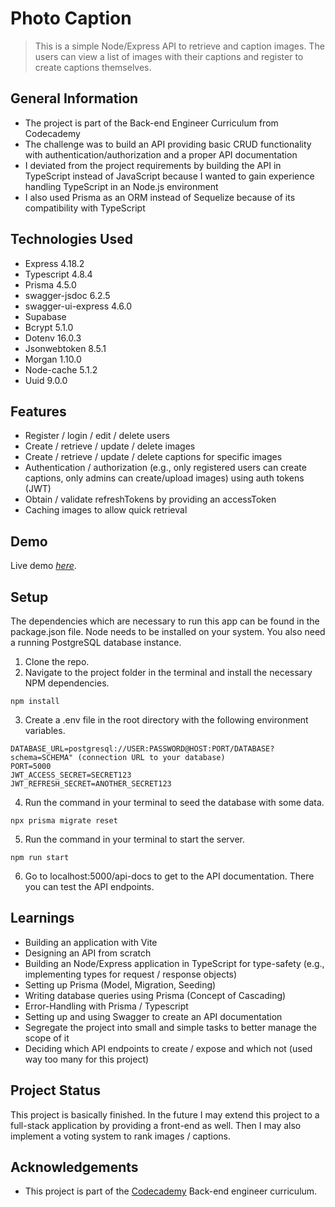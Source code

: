 # Photo Caption
> This is a simple Node/Express API to retrieve and caption images. The users can view a list of images with their captions and register to create captions themselves.



## General Information
- The project is part of the Back-end Engineer Curriculum from Codecademy
- The challenge was to build an API providing basic CRUD functionality with authentication/authorization and a proper API documentation
- I deviated from the project requirements by building the API in TypeScript instead of JavaScript because I wanted to gain experience handling TypeScript in an Node.js environment
- I also used Prisma as an ORM instead of Sequelize because of its compatibility with TypeScript



## Technologies Used
- Express 4.18.2
- Typescript 4.8.4
- Prisma 4.5.0
- swagger-jsdoc 6.2.5
- swagger-ui-express 4.6.0
- Supabase
- Bcrypt 5.1.0
- Dotenv 16.0.3
- Jsonwebtoken 8.5.1
- Morgan 1.10.0
- Node-cache 5.1.2
- Uuid 9.0.0



## Features
- Register / login / edit / delete users
- Create / retrieve / update / delete images
- Create / retrieve / update / delete captions for specific images
- Authentication / authorization (e.g., only registered users can create captions, only admins can create/upload images) using auth tokens (JWT)
- Obtain / validate refreshTokens by providing an accessToken
- Caching images to allow quick retrieval



## Demo
Live demo [_here_](https://incredible-roslyn-michael-schlueter.koyeb.app/api-docs/).



## Setup
The dependencies which are necessary to run this app can be found in the package.json file. Node needs to be installed on your system. You also need a running PostgreSQL database instance.

1. Clone the repo.
2. Navigate to the project folder in the terminal and install the necessary NPM dependencies.
```
npm install
```
3. Create a .env file in the root directory with the following environment variables.
```
DATABASE_URL=postgresql://USER:PASSWORD@HOST:PORT/DATABASE?schema=SCHEMA" (connection URL to your database)
PORT=5000
JWT_ACCESS_SECRET=SECRET123
JWT_REFRESH_SECRET=ANOTHER_SECRET123
```
4. Run the command in your terminal to seed the database with some data.
```
npx prisma migrate reset
```
5. Run the command in your terminal to start the server.
```
npm run start
```
6. Go to localhost:5000/api-docs to get to the API documentation. There you can test the API endpoints.



## Learnings
- Building an application with Vite
- Designing an API from scratch
- Building an Node/Express application in TypeScript for type-safety (e.g., implementing types for request / response objects)
- Setting up Prisma (Model, Migration, Seeding)
- Writing database queries using Prisma (Concept of Cascading)
- Error-Handling with Prisma / Typescript
- Setting up and using Swagger to create an API documentation
- Segregate the project into small and simple tasks to better manage the scope of it
- Deciding which API endpoints to create / expose and which not (used way too many for this project)



## Project Status
This project is basically finished. In the future I may extend this project to a full-stack application by providing a front-end as well. Then I may also implement a voting system to rank images / captions.



## Acknowledgements
- This project is part of the [Codecademy](https://www.codecademy.com) Back-end engineer curriculum.



